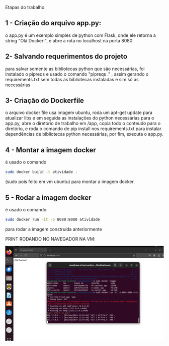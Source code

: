 Etapas do trabalho

## 1 - Criação do arquivo app.py:

o app.py é um exemplo simples de python com Flask, onde ele retorna a string "Olá Docker!", e abre a rota no localhost na porta 8080

## 2- Salvando requerimentos do projeto

para salvar somente as bibliotecas python que são necessárias, foi instalado o pipreqs e usado o comando "pipreqs ." , assim gerando o requirements.txt sem todas as bibliotecas instaladas e sim só as necessárias

## 3- Criação do Dockerfile

o arquivo docker file usa imagem ubuntu, roda um apt-get update para atualizar libs e em seguida as instalações do python necessárias para o app.py, abre o diretório de trabalho em /app, copia todo o conteudo para o diretório, e roda o comando de pip install nos requirements.txt para instalar dependências de bibliotecas python necessárias, por fim, executa o app.py.


## 4 - Montar a imagem docker

é  usado o comando 
```bash
sudo docker build -t atividade .
```
(sudo pois feito em vm ubuntu) para montar a imagem docker.

## 5 - Rodar a imagem docker

é usado o comando:
```bash
sudo docker run -it -p 8080:8080 atividade
```
para rodar a imagem construída anteriormente

PRINT RODANDO NO NAVEGADOR NA VM:

<img src="./Documentacao/Print.png">
